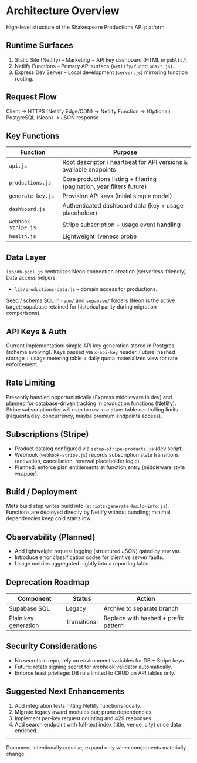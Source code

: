 # Architecture Overview

High-level structure of the Shakespeare Productions API platform.

## Runtime Surfaces

1. Static Site (Netlify) – Marketing + API key dashboard (HTML in `public/`).
2. Netlify Functions – Primary API surface (`netlify/functions/*.js`).
3. Express Dev Server – Local development (`server.js`) mirroring function routing.

## Request Flow

Client -> HTTPS (Netlify Edge/CDN) -> Netlify Function -> (Optional) PostgreSQL (Neon) -> JSON response

## Key Functions

| Function | Purpose |
|----------|---------|
| `api.js` | Root descriptor / heartbeat for API versions & available endpoints |
| `productions.js` | Core productions listing + filtering (pagination, year filters future) |
| `generate-key.js` | Provision API keys (initial simple model) |
| `dashboard.js` | Authenticated dashboard data (key + usage placeholder) |
| `webhook-stripe.js` | Stripe subscription + usage event handling |
| `health.js` | Lightweight liveness probe |

## Data Layer

`lib/db-pool.js` centralizes Neon connection creation (serverless-friendly). Data access helpers:
- `lib/productions-data.js` – domain access for productions.

Seed / schema SQL in `neon/` and `supabase/` folders (Neon is the active target; supabase retained for historical parity during migration comparisons).

## API Keys & Auth

Current implementation: simple API key generation stored in Postgres (schema evolving). Keys passed via `x-api-key` header. Future: hashed storage + usage metering table + daily quota materialized view for rate enforcement.

## Rate Limiting

Presently handled opportunistically (Express middleware in dev) and planned for database-driven tracking in production functions (Netlify). Stripe subscription tier will map to row in a `plans` table controlling limits (requests/day, concurrency, maybe premium endpoints access).

## Subscriptions (Stripe)

- Product catalog configured via `setup-stripe-products.js` (dev script).
- Webhook (`webhook-stripe.js`) records subscription state transitions (activation, cancellation, renewal placeholder logic).
- Planned: enforce plan entitlements at function entry (middleware style wrapper).

## Build / Deployment

Meta build step writes build info (`scripts/generate-build-info.js`). Functions are deployed directly by Netlify without bundling; minimal dependencies keep cold starts low.

## Observability (Planned)

- Add lightweight request logging (structured JSON) gated by env var.
- Introduce error classification codes for client vs server faults.
- Usage metrics aggregated nightly into a reporting table.

## Deprecation Roadmap

| Component | Status | Action |
|-----------|--------|--------|
| Supabase SQL | Legacy | Archive to separate branch |
| Plain key generation | Transitional | Replace with hashed + prefix pattern |

## Security Considerations

- No secrets in repo; rely on environment variables for DB + Stripe keys.
- Future: rotate signing secret for webhook validator automatically.
- Enforce least privilege: DB role limited to CRUD on API tables only.

## Suggested Next Enhancements

1. Add integration tests hitting Netlify functions locally.
2. Migrate legacy award modules out; prune dependencies.
3. Implement per-key request counting and 429 responses.
4. Add search endpoint with full-text index (title, venue, city) once data enriched.

---
Document intentionally concise; expand only when components materially change.